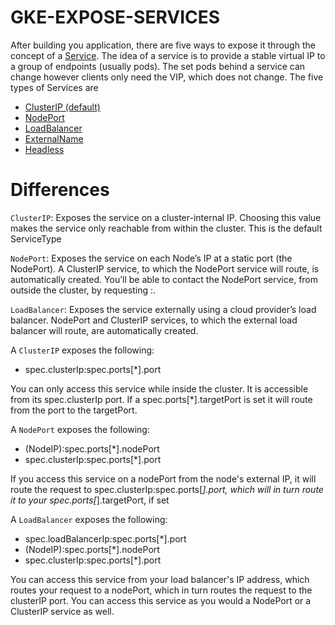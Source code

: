 # GKE-EXPOSE-SERVICES

After building you application, there are five ways to expose it through the concept of a [Service](https://kubernetes.io/docs/concepts/services-networking/service/). The idea of a service is to provide a stable virtual IP to a group of endpoints (usually pods). The set pods behind a service can change however clients only need the VIP, which does not change.
The five types of Services are

- [ClusterIP (default)](https://github.com/DanyLan/GKE-EXPOSE-SERVICES/blob/master/ClusterIP.md)
- [NodePort](https://github.com/DanyLan/GKE-EXPOSE-SERVICES/blob/master/NodePort.md)
- [LoadBalancer](https://github.com/DanyLan/GKE-EXPOSE-SERVICES/blob/master/LoadBalancer.md)
- [ExternalName](https://github.com/DanyLan/GKE-EXPOSE-SERVICES/blob/master/ExternalServices.md)
- [Headless](https://github.com/DanyLan/GKE-EXPOSE-SERVICES/blob/master/Headless.md)

# Differences

`ClusterIP`: Exposes the service on a cluster-internal IP. Choosing this value makes the service only reachable from within the cluster. This is the default ServiceType

`NodePort`: Exposes the service on each Node’s IP at a static port (the NodePort). A ClusterIP service, to which the NodePort service will route, is automatically created. You’ll be able to contact the NodePort service, from outside the cluster, by requesting <NodeIP>:<NodePort>.

`LoadBalancer`: Exposes the service externally using a cloud provider’s load balancer. NodePort and ClusterIP services, to which the external load balancer will route, are automatically created.


A `ClusterIP` exposes the following:

- spec.clusterIp:spec.ports[*].port

You can only access this service while inside the cluster. It is accessible from its spec.clusterIp port. If a spec.ports[*].targetPort is set it will route from the port to the targetPort.

A `NodePort` exposes the following:

- (NodeIP):spec.ports[*].nodePort
- spec.clusterIp:spec.ports[*].port
  
If you access this service on a nodePort from the node's external IP, it will route the request to spec.clusterIp:spec.ports[*].port, which will in turn route it to your spec.ports[*].targetPort, if set

A `LoadBalancer` exposes the following:

- spec.loadBalancerIp:spec.ports[*].port
- (NodeIP):spec.ports[*].nodePort
- spec.clusterIp:spec.ports[*].port
  
You can access this service from your load balancer's IP address, which routes your request to a nodePort, which in turn routes the request to the clusterIP port. You can access this service as you would a NodePort or a ClusterIP service as well.
